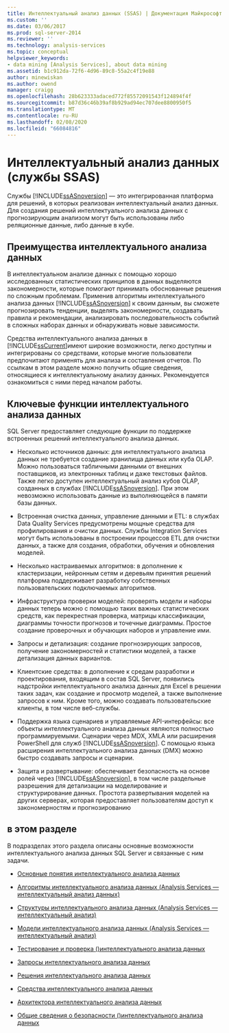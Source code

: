 ```yaml
---
title: Интеллектуальный анализ данных (SSAS) | Документация Майкрософт
ms.custom: ''
ms.date: 03/06/2017
ms.prod: sql-server-2014
ms.reviewer: ''
ms.technology: analysis-services
ms.topic: conceptual
helpviewer_keywords:
- data mining [Analysis Services], about data mining
ms.assetid: b1c912da-72f6-4d96-89c8-55a2c4f19e88
author: minewiskan
ms.author: owend
manager: craigg
ms.openlocfilehash: 28b623333adaced772f85572091543f124894f4f
ms.sourcegitcommit: b87d36c46b39af8b929ad94ec707dee8800950f5
ms.translationtype: MT
ms.contentlocale: ru-RU
ms.lasthandoff: 02/08/2020
ms.locfileid: "66084816"
---
```

# <a name="data-mining-ssas"></a>Интеллектуальный анализ данных (службы SSAS)
  Службы [!INCLUDE[ssASnoversion](../../includes/ssasnoversion-md.md)] — это интегрированная платформа для решений, в которых реализован интеллектуальный анализ данных. Для создания решений интеллектуального анализа данных с прогнозирующим анализом могут быть использованы либо реляционные данные, либо данные в кубе.  
  
## <a name="benefits-of-data-mining"></a>Преимущества интеллектуального анализа данных  
 В интеллектуальном анализе данных с помощью хорошо исследованных статистических принципов в данных выделяются закономерности, которые помогают принимать обоснованные решения по сложным проблемам. Применив алгоритмы интеллектуального анализа данных [!INCLUDE[ssASnoversion](../../includes/ssasnoversion-md.md)] к своим данным, вы сможете прогнозировать тенденции, выделять закономерности, создавать правила и рекомендации, анализировать последовательность событий в сложных наборах данных и обнаруживать новые зависимости.  
  
 Средства интеллектуального анализа данных в [!INCLUDE[ssCurrent](../../includes/sscurrent-md.md)]имеют широкие возможности, легко доступны и интегрированы со средствами, которые многие пользователи предпочитают применять для анализа и составления отчетов. По ссылкам в этом разделе можно получить общие сведения, относящиеся к интеллектуальному анализу данных. Рекомендуется ознакомиться с ними перед началом работы.  
  
## <a name="key-data-mining-features"></a>Ключевые функции интеллектуального анализа данных  
 SQL Server предоставляет следующие функции по поддержке встроенных решений интеллектуального анализа данных.  
  
-   Несколько источников данных: для интеллектуального анализа данных не требуется создание хранилища данных или куба OLAP. Можно пользоваться табличными данными от внешних поставщиков, из электронных таблиц и даже текстовых файлов. Также легко доступен интеллектуальный анализ кубов OLAP, созданных в службах [!INCLUDE[ssASnoversion](../../includes/ssasnoversion-md.md)]. При этом невозможно использовать данные из выполняющейся в памяти базы данных.  
  
-   Встроенная очистка данных, управление данными и ETL: в службах Data Quality Services предусмотрены мощные средства для профилирования и очистки данных. Службы Integration Services могут быть использованы в построении процессов ETL для очистки данных, а также для создания, обработки, обучения и обновления моделей.  
  
-   Несколько настраиваемых алгоритмов: в дополнение к кластеризации, нейронным сетям и деревьям принятия решений платформа поддерживает разработку собственных пользовательских подключаемых алгоритмов.  
  
-   Инфраструктура проверки моделей: проверять модели и наборы данных теперь можно с помощью таких важных статистических средств, как перекрестная проверка, матрицы классификации, диаграммы точности прогнозов и точечные диаграммы. Простое создание проверочных и обучающих наборов и управление ими.  
  
-   Запросы и детализация: создание прогнозирующих запросов, получение закономерностей и статистики моделей, а также детализация данных вариантов.  
  
-   Клиентские средства: в дополнение к средам разработки и проектирования, входящим в состав SQL Server, появились надстройки интеллектуального анализа данных для Excel в решении таких задач, как создание и просмотр моделей, а также выполнение запросов к ним. Кроме того, можно создавать пользовательские клиенты, в том числе веб-службы.  
  
-   Поддержка языка сценариев и управляемые API-интерфейсы: все объекты интеллектуального анализа данных являются полностью программируемыми. Сценарии через MDX, XMLA или расширения PowerShell для служб [!INCLUDE[ssASnoversion](../../includes/ssasnoversion-md.md)]. С помощью языка расширения интеллектуального анализа данных (DMX) можно быстро создавать запросы и сценарии.  
  
-   Защита и развертывание: обеспечивает безопасность на основе ролей через [!INCLUDE[ssASnoversion](../../includes/ssasnoversion-md.md)], в том числе раздельные разрешения для детализации на моделирование и структурирование данных. Простота развертывания моделей на других серверах, которая предоставляет пользователям доступ к закономерностям и прогнозированию  
  
## <a name="in-this-section"></a>в этом разделе  
 В подразделах этого раздела описаны основные возможности интеллектуального анализа данных SQL Server и связанные с ним задачи.  
  
-   [Основные понятия интеллектуального анализа данных](data-mining-concepts.md)  
  
-   [Алгоритмы интеллектуального анализа данных &#40;Analysis Services — интеллектуальный анализ данных&#41;](data-mining-algorithms-analysis-services-data-mining.md)  
  
-   [Структуры интеллектуального анализа данных &#40;Analysis Services — интеллектуальный анализ&#41;](mining-structures-analysis-services-data-mining.md)  
  
-   [Модели интеллектуального анализа данных &#40;Analysis Services — интеллектуальный анализ&#41;](mining-models-analysis-services-data-mining.md)  
  
-   [Тестирование и проверка &#40;&#41;интеллектуального анализа данных](testing-and-validation-data-mining.md)  
  
-   [Запросы интеллектуального анализа данных](data-mining-queries.md)  
  
-   [Решения интеллектуального анализа данных](data-mining-solutions.md)  
  
-   [Средства интеллектуального анализа данных](data-mining-tools.md)  
  
-   [Архитектора интеллектуального анализа данных](data-mining-architecture.md)  
  
-   [Общие сведения о безопасности &#40;&#41;интеллектуального анализа данных](security-overview-data-mining.md)  
  
  
